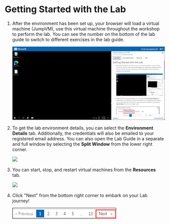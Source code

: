 # Getting Started with the Lab

1. After the environment has been set up, your browser will load a virtual machine (JumpVM), use this virtual machine throughout the workshop to perform the lab. You can see the number on the bottom of the lab guide to switch to different exercises in the lab guide.

   ![](./media/intro10.png)
 
1. To get the lab environment details, you can select the **Environment Details** tab. Additionally, the credentials will also be emailed to your registered email address. You can also open the Lab Guide in a separate and full window by selecting the **Split Window** from the lower right corner. 

    ![](./media/intropage11.png)

1. You can start, stop, and restart virtual machines from the **Resources** tab.

   ![](./media/intropage12.png)

1. Click "Next" from the bottom right corner to embark on your Lab journey!
 
   ![Start Your Azure Journey](./media/intropage3.png)

